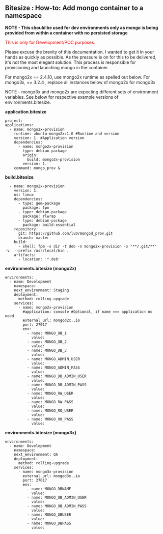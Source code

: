 ##  Bitesize : How-to: Add mongo container to a namespace  

**NOTE - This should be used for dev environments only as mongo is being
provided from within a container with no persisted storage**

<span style="color: red">This is only for Development/POC purposes.</span>

Please excuse the brevity of this documentation. I wanted to get it in
your hands as quickly as possible. As the pressure is on for this to be
delivered, it's not the most elegant solution.
This process is responsible for provisioning and launching mongo in the
container.

For mongo2x == 2.4.10, use mongo2x runtime as spelled out below. For
mongo3x, == 3.2.4 , replace all instances below of mongo2x for mongo3x

NOTE - mongo3x and mongo2x are expecting different sets of environment
variables. See below for respective example versions of
environments.bitesize.

**application.bitesize**

```
project:
applications:
  - name: mongo2x-provision
    runtime: ubuntu-mongo2x:1.0 #Runtime and version
    version: 1. #Application version
    dependencies:
      - name: mongo2x-provision
        type: debian-package
        origin:
          build: mongo2x-provision
        version: 1.
    command: mongo_prov &
```


**build.bitesize**

```
  - name: mongo2x-provision
    version: 1.
    os: linux
    dependencies:
      - type: gem-package
        package: fpm
      - type: debian-package
        package: rlwrap
      - type: debian-package
        package: build-essential
    repository:
      git: https://github.com/lv0/mongod_prov.git
      branch: master
    build:
      - shell: fpm -s dir -t deb -n mongo2x-provision -x "**/.git/**" -v  --prefix /usr/local/bin .
    artifacts:
      - location: '*.deb'
```

**environments.bitesize (mongo2x)**

```
environments:
  - name: Development
    namespace:
    next_environment: Staging
    deployment:
      method: rolling-upgrade
    services:
      - name: mongo2x-provision
        #application: console #Optional, if name === application no need
        external_url: mongod2x..io
        port: 27017
        env:
          - name: MONGO_DB_1
            value:
          - name: MONGO_DB_2
            value:
          - name: MONGO_DB_3
            value:
          - name: MONGO_ADMIN_USER
            value:
          - name: MONGO_ADMIN_PASS
            value:
          - name: MONGO_DB_ADMIN_USER
            value:
          - name: MONGO_DB_ADMIN_PASS
            value:
          - name: MONGO_RW_USER
            value:
          - name: MONGO_RW_PASS
            value:
          - name: MONGO_RO_USER
            value:
          - name: MONGO_RO_PASS
            value:
```

**environments.bitesize (mongo3x)**

```
environments:
  - name: Development
    namespace:
    next_environment: QA
    deployment:
      method: rolling-upgrade
    services:
      - name: mongo3x-provision
        external_url: mongod3x..io
        port: 27017
        env:
          - name: MONGO_DBNAME
            value:
          - name: MONGO_DB_ADMIN_USER
            value:
          - name: MONGO_DB_ADMIN_PASS
            value:
          - name: MONGO_DBUSER
            value:
          - name: MONGO_DBPASS
            value:
```
